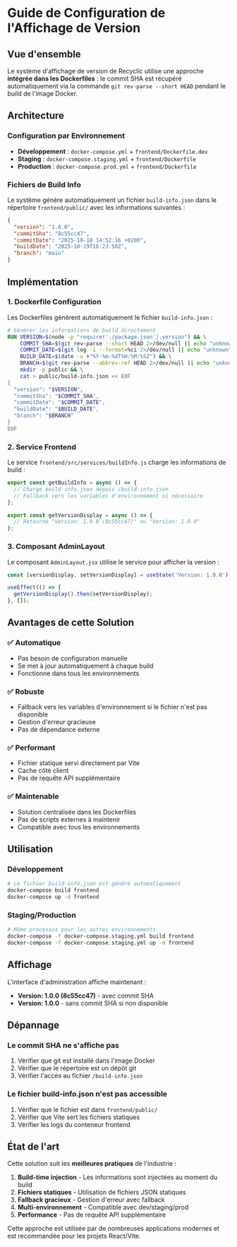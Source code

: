# Guide de Configuration de l'Affichage de Version

## Vue d'ensemble

Le système d'affichage de version de Recyclic utilise une approche **intégrée dans les Dockerfiles** : le commit SHA est récupéré automatiquement via la commande `git rev-parse --short HEAD` pendant le build de l'image Docker.

## Architecture

### Configuration par Environnement

- **Développement** : `docker-compose.yml` + `frontend/Dockerfile.dev`
- **Staging** : `docker-compose.staging.yml` + `frontend/Dockerfile`
- **Production** : `docker-compose.prod.yml` + `frontend/Dockerfile`

### Fichiers de Build Info

Le système génère automatiquement un fichier `build-info.json` dans le répertoire `frontend/public/` avec les informations suivantes :

```json
{
  "version": "1.0.0",
  "commitSha": "8c55cc47",
  "commitDate": "2025-10-18 14:52:16 +0200",
  "buildDate": "2025-10-19T16:23:58Z",
  "branch": "main"
}
```

## Implémentation

### 1. Dockerfile Configuration

Les Dockerfiles génèrent automatiquement le fichier `build-info.json` :

```dockerfile
# Générer les informations de build directement
RUN VERSION=$(node -p "require('./package.json').version") && \
    COMMIT_SHA=$(git rev-parse --short HEAD 2>/dev/null || echo "unknown") && \
    COMMIT_DATE=$(git log -1 --format=%ci 2>/dev/null || echo "unknown") && \
    BUILD_DATE=$(date -u +"%Y-%m-%dT%H:%M:%SZ") && \
    BRANCH=$(git rev-parse --abbrev-ref HEAD 2>/dev/null || echo "unknown") && \
    mkdir -p public && \
    cat > public/build-info.json << EOF
{
  "version": "$VERSION",
  "commitSha": "$COMMIT_SHA",
  "commitDate": "$COMMIT_DATE",
  "buildDate": "$BUILD_DATE",
  "branch": "$BRANCH"
}
EOF
```

### 2. Service Frontend

Le service `frontend/src/services/buildInfo.js` charge les informations de build :

```javascript
export const getBuildInfo = async () => {
  // Charge build-info.json depuis /build-info.json
  // Fallback vers les variables d'environnement si nécessaire
};

export const getVersionDisplay = async () => {
  // Retourne "Version: 1.0.0 (8c55cc47)" ou "Version: 1.0.0"
};
```

### 3. Composant AdminLayout

Le composant `AdminLayout.jsx` utilise le service pour afficher la version :

```javascript
const [versionDisplay, setVersionDisplay] = useState('Version: 1.0.0');

useEffect(() => {
  getVersionDisplay().then(setVersionDisplay);
}, []);
```

## Avantages de cette Solution

### ✅ **Automatique**
- Pas besoin de configuration manuelle
- Se met à jour automatiquement à chaque build
- Fonctionne dans tous les environnements

### ✅ **Robuste**
- Fallback vers les variables d'environnement si le fichier n'est pas disponible
- Gestion d'erreur gracieuse
- Pas de dépendance externe

### ✅ **Performant**
- Fichier statique servi directement par Vite
- Cache côté client
- Pas de requête API supplémentaire

### ✅ **Maintenable**
- Solution centralisée dans les Dockerfiles
- Pas de scripts externes à maintenir
- Compatible avec tous les environnements

## Utilisation

### Développement
```bash
# Le fichier build-info.json est généré automatiquement
docker-compose build frontend
docker-compose up -d frontend
```

### Staging/Production
```bash
# Même processus pour les autres environnements
docker-compose -f docker-compose.staging.yml build frontend
docker-compose -f docker-compose.staging.yml up -d frontend
```

## Affichage

L'interface d'administration affiche maintenant :
- **Version: 1.0.0 (8c55cc47)** - avec commit SHA
- **Version: 1.0.0** - sans commit SHA si non disponible

## Dépannage

### Le commit SHA ne s'affiche pas
1. Vérifier que git est installé dans l'image Docker
2. Vérifier que le répertoire est un dépôt git
3. Vérifier l'accès au fichier `/build-info.json`

### Le fichier build-info.json n'est pas accessible
1. Vérifier que le fichier est dans `frontend/public/`
2. Vérifier que Vite sert les fichiers statiques
3. Vérifier les logs du conteneur frontend

## État de l'art

Cette solution suit les **meilleures pratiques** de l'industrie :

1. **Build-time injection** - Les informations sont injectées au moment du build
2. **Fichiers statiques** - Utilisation de fichiers JSON statiques
3. **Fallback gracieux** - Gestion d'erreur avec fallback
4. **Multi-environnement** - Compatible avec dev/staging/prod
5. **Performance** - Pas de requête API supplémentaire

Cette approche est utilisée par de nombreuses applications modernes et est recommandée pour les projets React/Vite.